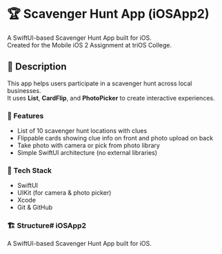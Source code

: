 
# 🏆 Scavenger Hunt App (iOSApp2)

A SwiftUI-based Scavenger Hunt App built for iOS.  
Created for the Mobile iOS 2 Assignment at triOS College.

## 📱 Description

This app helps users participate in a scavenger hunt across local businesses.  
It uses **List**, **CardFlip**, and **PhotoPicker** to create interactive experiences.

### 🎯 Features
- List of 10 scavenger hunt locations with clues  
- Flippable cards showing clue info on front and photo upload on back  
- Take photo with camera or pick from photo library  
- Simple SwiftUI architecture (no external libraries)

### 🧰 Tech Stack
- SwiftUI
- UIKit (for camera & photo picker)
- Xcode
- Git & GitHub

### 🏗 Structure# iOSApp2
A SwiftUI-based Scavenger Hunt App built for iOS.  
